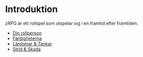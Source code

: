 # Introduktion

zRPG är ett rollspel som utspelar sig i en framtid efter framtiden.

- [Din rollperson](./din_rollperson.md)
- [Färdigheterna](./färdigheterna.md)
- [Lärdomar & Tankar](./lärdomar_och_tankar)
- [Strid & Skada](./strid_och_skada)
